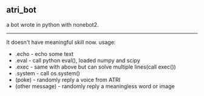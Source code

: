 atri_bot
---
a bot wrote in python with nonebot2.
***
It doesn't have meaningful skill now. usage:
* .echo - echo some text
* .eval - call python eval(), loaded numpy and scipy
* .exec - same with above but can solve multiple lines(call exec())
* .system - call os.system()
* (poke) - randomly reply a voice from ATRI
* (other message) - randomly reply a meaningless word or image
